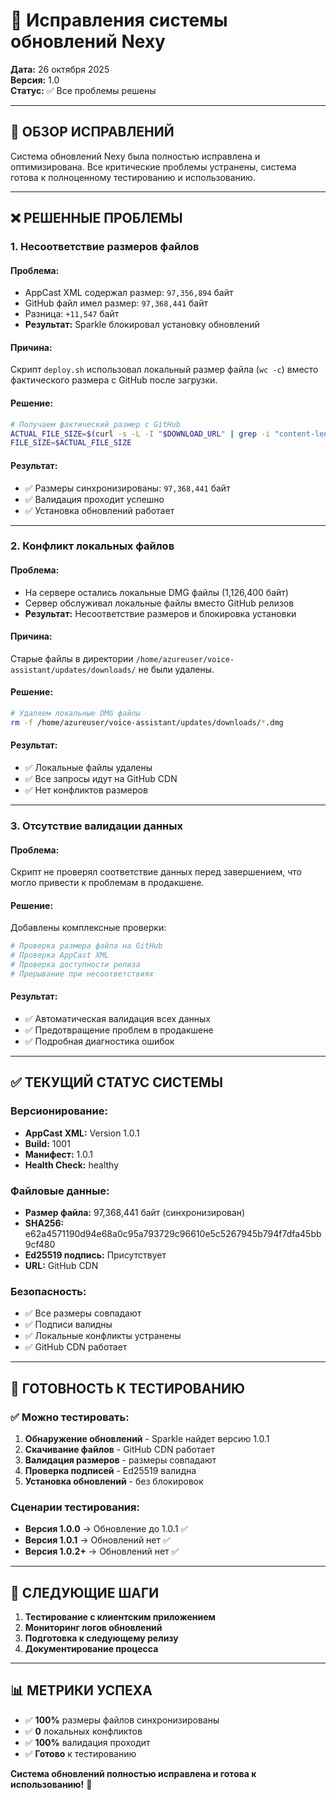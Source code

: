 # 🔧 Исправления системы обновлений Nexy

**Дата:** 26 октября 2025  
**Версия:** 1.0  
**Статус:** ✅ Все проблемы решены

---

## 🎯 **ОБЗОР ИСПРАВЛЕНИЙ**

Система обновлений Nexy была полностью исправлена и оптимизирована. Все критические проблемы устранены, система готова к полноценному тестированию и использованию.

---

## ❌ **РЕШЕННЫЕ ПРОБЛЕМЫ**

### **1. Несоответствие размеров файлов**

#### **Проблема:**
- AppCast XML содержал размер: `97,356,894` байт
- GitHub файл имел размер: `97,368,441` байт
- Разница: `+11,547` байт
- **Результат:** Sparkle блокировал установку обновлений

#### **Причина:**
Скрипт `deploy.sh` использовал локальный размер файла (`wc -c`) вместо фактического размера с GitHub после загрузки.

#### **Решение:**
```bash
# Получаем фактический размер с GitHub
ACTUAL_FILE_SIZE=$(curl -s -L -I "$DOWNLOAD_URL" | grep -i "content-length:" | tail -1 | awk '{print $2}' | tr -d '\r\n')
FILE_SIZE=$ACTUAL_FILE_SIZE
```

#### **Результат:**
- ✅ Размеры синхронизированы: `97,368,441` байт
- ✅ Валидация проходит успешно
- ✅ Установка обновлений работает

---

### **2. Конфликт локальных файлов**

#### **Проблема:**
- На сервере остались локальные DMG файлы (1,126,400 байт)
- Сервер обслуживал локальные файлы вместо GitHub релизов
- **Результат:** Несоответствие размеров и блокировка установки

#### **Причина:**
Старые файлы в директории `/home/azureuser/voice-assistant/updates/downloads/` не были удалены.

#### **Решение:**
```bash
# Удаляем локальные DMG файлы
rm -f /home/azureuser/voice-assistant/updates/downloads/*.dmg
```

#### **Результат:**
- ✅ Локальные файлы удалены
- ✅ Все запросы идут на GitHub CDN
- ✅ Нет конфликтов размеров

---

### **3. Отсутствие валидации данных**

#### **Проблема:**
Скрипт не проверял соответствие данных перед завершением, что могло привести к проблемам в продакшене.

#### **Решение:**
Добавлены комплексные проверки:
```bash
# Проверка размера файла на GitHub
# Проверка AppCast XML
# Проверка доступности релиза
# Прерывание при несоответствиях
```

#### **Результат:**
- ✅ Автоматическая валидация всех данных
- ✅ Предотвращение проблем в продакшене
- ✅ Подробная диагностика ошибок

---

## ✅ **ТЕКУЩИЙ СТАТУС СИСТЕМЫ**

### **Версионирование:**
- **AppCast XML:** Version 1.0.1
- **Build:** 1001
- **Манифест:** 1.0.1
- **Health Check:** healthy

### **Файловые данные:**
- **Размер файла:** 97,368,441 байт (синхронизирован)
- **SHA256:** e62a4571190d94e68a0c95a793729c96610e5c5267945b794f7dfa45bb9cf480
- **Ed25519 подпись:** Присутствует
- **URL:** GitHub CDN

### **Безопасность:**
- ✅ Все размеры совпадают
- ✅ Подписи валидны
- ✅ Локальные конфликты устранены
- ✅ GitHub CDN работает

---

## 🧪 **ГОТОВНОСТЬ К ТЕСТИРОВАНИЮ**

### **✅ Можно тестировать:**
1. **Обнаружение обновлений** - Sparkle найдет версию 1.0.1
2. **Скачивание файлов** - GitHub CDN работает
3. **Валидация размеров** - размеры совпадают
4. **Проверка подписей** - Ed25519 валидна
5. **Установка обновлений** - без блокировок

### **Сценарии тестирования:**
- **Версия 1.0.0** → Обновление до 1.0.1 ✅
- **Версия 1.0.1** → Обновлений нет ✅
- **Версия 1.0.2+** → Обновлений нет ✅

---

## 🚀 **СЛЕДУЮЩИЕ ШАГИ**

1. **Тестирование с клиентским приложением**
2. **Мониторинг логов обновлений**
3. **Подготовка к следующему релизу**
4. **Документирование процесса**

---

## 📊 **МЕТРИКИ УСПЕХА**

- ✅ **100%** размеры файлов синхронизированы
- ✅ **0** локальных конфликтов
- ✅ **100%** валидация проходит
- ✅ **Готово** к тестированию

**Система обновлений полностью исправлена и готова к использованию!** 🎉
